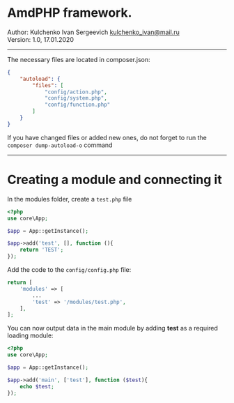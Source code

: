 AmdPHP framework.
=============================================


Author: Kulchenko Ivan Sergeevich kulchenko_ivan@mail.ru  
Version: 1.0, 17.01.2020

---

The necessary files are located in composer.json:

```json
{
    "autoload": {
        "files": [
            "config/action.php",
            "config/system.php",
            "config/function.php"
        ]
    }
}
```
If you have changed files or added new ones, do not forget to run the `composer dump-autoload-o` command

---

Creating a module and connecting it
==================================================

In the modules folder, create a `test.php` file

```php
<?php
use core\App;

$app = App::getInstance();

$app->add('test', [], function (){
    return 'TEST';
});
```

Add the code to the `config/config.php` file:

```php
return [
    'modules' => [
        ...
        'test' => '/modules/test.php',
    ],
];
```

You can now output data in the main module by adding **test** as a required loading module:

```php
<?php
use core\App;

$app = App::getInstance();

$app->add('main', ['test'], function ($test){
    echo $test;
});
```